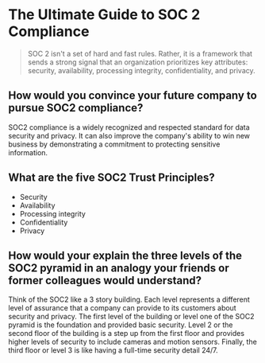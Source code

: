 # The Ultimate Guide to SOC 2 Compliance

> SOC 2 isn't a set of hard and fast rules. Rather, it is a framework that sends a strong signal that an organization prioritizes key attributes: security, availability, processing integrity, confidentiality, and privacy.

## How would you convince your future company to pursue SOC2 compliance?
 SOC2 compliance is a widely recognized and respected standard for data security and privacy. It can also improve the company's ability to win new business by demonstrating a commitment to protecting sensitive information.
## What are the five SOC2 Trust Principles?
- Security
- Availability
- Processing integrity
- Confidentiality
- Privacy

## How would your explain the three levels of the SOC2 pyramid in an analogy your friends or former colleagues would understand?
Think of the SOC2 like a 3 story building. Each level represents a different level of assurance that a company can provide to its customers about security and privacy. The first level of the building or level one of the SOC2 pyramid is the foundation and provided basic security. Level 2 or the second floor of the building is a step up from the first floor and provides higher levels of security to include cameras and motion sensors. Finally, the third floor or level 3 is like having a full-time security detail 24/7.
